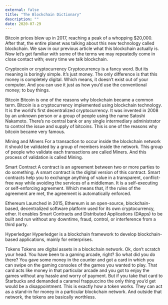 ```yaml
---
external: false
title: "The Blockchain Dictionary"
description: ""
date: 2020-07-29
---
```


Bitcoin prices blew up in 2017, reaching a peak of a whopping $20,000. After that, the entire planet was talking about this new technology called blockchain. We saw in our previous article what this blockchain actually is. Now let’s get familiar with some of the terms we may repeatedly come in close contact with; every time we talk blockchain.

Cryptocoin or cryptocurrency
Cryptocurrency is a fancy word. But its meaning is boringly simple. It’s just money. The only difference is that this money is completely digital. Which means, it doesn’t exist out of your computer. And you can use it just as how you’d use the conventional money; to buy things.

Bitcoin
Bitcoin is one of the reasons why blockchain became a common term. Bitcoin is a cryptocurrency implemented using blockchain technology. It is the world’s first decentralized cryptocurrency. It was invented in 2008 by an unknown person or a group of people using the name Satoshi Nakamoto. There’s no central bank or any single intermediary administrator to control the issue and supply of bitcoins. This is one of the reasons why bitcoin became very famous.

Mining and Miners
For a transaction to occur inside the blockchain network it should be validated by a group of members inside the network. This group of people who validate each transactions are called Miners. And this process of validation is called Mining.

Smart Contract
A contract is an agreement between two or more parties to do something. A smart contract is the digital version of this contract. Smart contracts help you to exchange anything of value in a transparent, conflict-free way while avoiding the services of a middleman. It is a self-executing or self-enforcing agreement. Which means that, if the rules of the agreement are met, the agreement is automatically enforced.

Ethereum
Launched in 2015, Ethereum is an open-source, blockchain-based, decentralized software platform used for its own cryptocurrency, ether. It enables Smart Contracts and Distributed Applications (DApps) to be built and run without any downtime, fraud, control, or interference from a third party.

Hyperledger
Hyperledger is a blockchain framework to develop blockchain-based applications, mainly for enterprises.

Tokens
Tokens are digital assets in a blockchain network. Ok, don’t scratch your head. You have been to a gaming arcade, right? So what did you do there? You gave some money in the counter and got a card in which you can swipe on the gaming consoles of the games you wanted to play. That card acts like money in that particular arcade and you got to enjoy the games without any hassle and worry of payment. But if you take that card to Starbucks and demanded a caramel frappuccino the only thing you’d get would be a disappointment. This is exactly how a token works. They can act as a stand-in for money in a particular blockchain network. And outside that network, the tokens are basically worthless.

